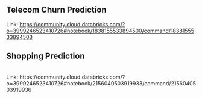 ## Telecom Churn Prediction
Link: https://community.cloud.databricks.com/?o=3999246523410726#notebook/1838155533894500/command/1838155533894503
<br>
## Shopping Prediction
<br>
Link: https://community.cloud.databricks.com/?o=3999246523410726#notebook/2156040503919933/command/2156040503919936

